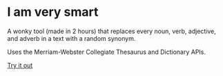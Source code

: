 # I am very smart
A wonky tool (made in 2 hours) that replaces every noun, verb, adjective, and adverb in a text with a random synonym. 

Uses the Merriam-Webster Collegiate Thesaurus and Dictionary APIs.

[Try it out](https://Phanty133.github.io/i-am-very-smart)
